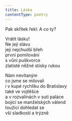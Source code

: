 ```yaml
---
title: Láska
contentType: poetry
---
```


<section>

Pak skřítek řekl: A co ty?

Vrátit lásku!  
Ne její slávu  
její nejchudší břeh  
první pomilování  
s vůní puškvorce  
zlatisté něžné stisky rukou

Nám nevítaným  
co jsme se milovali  
i v kupé rychlíku do Bratislavy  
také ve vojtěšce  
a v rozvalinách v suti paláce  
bojící se manželských válend  
toužící dohledat se  
vší sladkosti a trýzně

</section>
